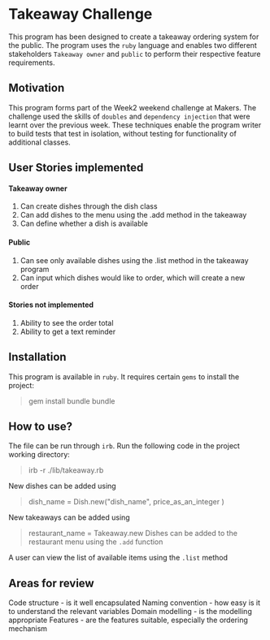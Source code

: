 # Takeaway Challenge
This program has been designed to create a takeaway ordering system for the public. The program uses the `ruby` language and enables two different stakeholders `Takeaway owner` and `public` to perform their respective feature requirements.

## Motivation
This program forms part of the Week2 weekend challenge at Makers. The challenge used the skills of `doubles` and `dependency injection` that were learnt over the previous week. These techniques enable the program writer to build tests that test in isolation, without testing for functionality of additional classes.

## User Stories implemented
#### Takeaway owner
1. Can create dishes through the dish class
2. Can add dishes to the menu using the .add method in the takeaway
3. Can define whether a dish is available

#### Public
1. Can see only available dishes using the .list method in the takeaway program
2. Can input which dishes would like to order, which will create a new order

#### Stories not implemented
1. Ability to see the order total
2. Ability to get a text reminder

## Installation
This program is available in `ruby`. It requires certain `gems` to install the project:
> gem install bundle
> bundle

## How to use?
The file can be run through `irb`. Run the following code in the project working directory:
> irb -r ./lib/takeaway.rb

New dishes can be added using 
> dish_name = Dish.new("dish_name", price_as_an_integer )

New takeaways can be added using
> restaurant_name = Takeaway.new
Dishes can be added to the restaurant menu using the `.add` function

A user can view the list of available items using the `.list` method

## Areas for review
Code structure - is it well encapsulated
Naming convention - how easy is it to understand the relevant variables
Domain modelling - is the modelling appropriate
Features - are the features suitable, especially the ordering mechanism
